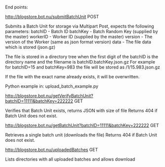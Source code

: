 
End points: 

http://blogstore.bot.nu/submitBatchUnit
POST

Submits a Batch Unit for storage via Multipart Post,
expects the following parameters:
batchID - Batch ID
batchKey - Batch Random Key (supplied by the master)
workerID - Worker ID (supplied by the master)
version - The version of the Worker (same as json format version)
data - The file data which is stored (json.gz)

The file is stored in a directory tree when the first digit of the 
batchID is the directory name and the filename is batchID.batchKey.json.gz
For example for batchID=15 and batchKey=983 the file will be stored 
as /1/15.983.json.gz

If the file with the exact name already exists, it will be overwritten.

Python example in: upload_batch_example.py

http://blogstore.bot.nu/getVerifyBatchUnit?batchID=11111&batchKey=222222
GET

Verifies that Batch Unit exists, returns JSON with size of file
Returns 404 if Batch Unit does not exist.


http://blogstore.bot.nu/getBatchUnit?batchID=11111&batchKey=222222
GET

Retrieves a single batch unit (downloads the file)
Returns 404 if Batch Unit does not exist.


http://blogstore.bot.nu/uploadedBatches
GET

Lists directories with all uploaded batches and allows download
